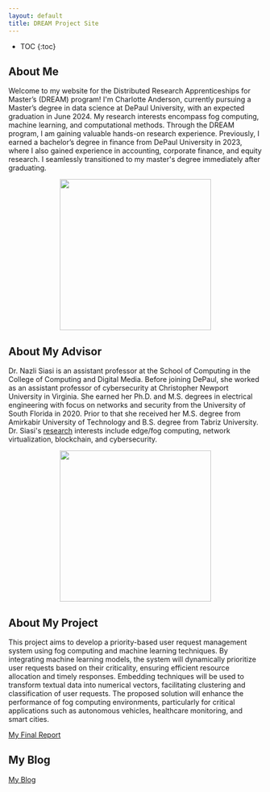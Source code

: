 ```yaml
---
layout: default
title: DREAM Project Site
---
```


* TOC
{:toc}

## About Me

Welcome to my website for the Distributed Research Apprenticeships for Master’s (DREAM) program! I'm Charlotte Anderson, currently pursuing a Master’s degree in data science at DePaul University, with an expected graduation in June 2024. My research interests encompass fog computing, machine learning, and computational methods. Through the DREAM program, I am gaining valuable hands-on research experience. Previously, I earned a bachelor’s degree in finance from DePaul University in 2023, where I also gained experience in accounting, corporate finance, and equity research. I seamlessly transitioned to my master's degree immediately after graduating. 
<p align="center">
  <img width="300" height="300" src=https://github.com/CharlotteGAnderson/CharlotteGAnderson.github.io/assets/171305597/142519dc-5aac-4bdb-9ba9-1acd33c95b57">
</p>

## About My Advisor

Dr. Nazli Siasi is an assistant professor at the School of Computing in the College of Computing and Digital Media. Before joining DePaul, she worked as an assistant professor of cybersecurity at Christopher Newport University in Virginia. She earned her Ph.D. and M.S. degrees in electrical engineering with focus on networks and security from the University of South Florida in 2020. Prior to that she received her M.S. degree from Amirkabir University of Technology and B.S. degree from Tabriz University. Dr. Siasi's [research]([url](https://scholar.google.com/citations?user=GckXkacAAAAJ&hl=en)) interests include edge/fog computing, network virtualization, blockchain, and cybersecurity.
<p align="center">
  <img width="300" height="300" src=https://github.com/CharlotteGAnderson/CharlotteGAnderson.github.io/assets/171305597/a7624955-9c1b-40f4-aa4c-adb3f483396a">
</p>

## About My Project

This project aims to develop a priority-based user request management system using fog computing and machine learning techniques. By integrating machine learning models, the system will dynamically prioritize user requests based on their criticality, ensuring efficient resource allocation and timely responses. Embedding techniques will be used to transform textual data into numerical vectors, facilitating clustering and classification of user requests. The proposed solution will enhance the performance of fog computing environments, particularly for critical applications such as autonomous vehicles, healthcare monitoring, and smart cities.

[My Final Report](files/finalreport.pdf)

## My Blog

[My Blog](blog.html)
